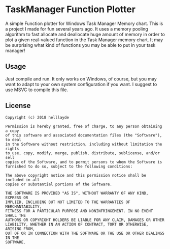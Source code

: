 # TaskManager Function Plotter
A simple Function plotter for Windows Task Manager Memory chart. This is a project I made for fun several years ago.
It uses a memory pooling algorithm to fast allocate and deallocate huge amount of memory in order to plot a given real-valued function in the Task Manager memory chart.
It may be surprising what kind of functions you may be able to put in your task manager!

## Usage
Just compile and run. It only works on Windows, of course, but you may want to adapt to your own system configuration if you want. I suggest to use MSVC to compile this file.

## License
```
Copyright (c) 2018 helllayde

Permission is hereby granted, free of charge, to any person obtaining a copy
of this software and associated documentation files (the "Software"), to deal
in the Software without restriction, including without limitation the rights
to use, copy, modify, merge, publish, distribute, sublicense, and/or sell
copies of the Software, and to permit persons to whom the Software is
furnished to do so, subject to the following conditions:

The above copyright notice and this permission notice shall be included in all
copies or substantial portions of the Software.

THE SOFTWARE IS PROVIDED "AS IS", WITHOUT WARRANTY OF ANY KIND, EXPRESS OR
IMPLIED, INCLUDING BUT NOT LIMITED TO THE WARRANTIES OF MERCHANTABILITY,
FITNESS FOR A PARTICULAR PURPOSE AND NONINFRINGEMENT. IN NO EVENT SHALL THE
AUTHORS OR COPYRIGHT HOLDERS BE LIABLE FOR ANY CLAIM, DAMAGES OR OTHER
LIABILITY, WHETHER IN AN ACTION OF CONTRACT, TORT OR OTHERWISE, ARISING FROM,
OUT OF OR IN CONNECTION WITH THE SOFTWARE OR THE USE OR OTHER DEALINGS IN THE
SOFTWARE.
```
